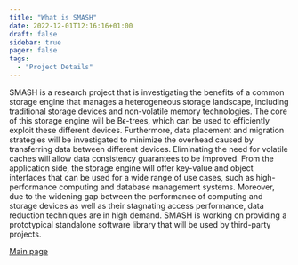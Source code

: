 ```yaml
---
title: "What is SMASH"
date: 2022-12-01T12:16:16+01:00
draft: false
sidebar: true
pager: false
tags:
  - "Project Details"
---
```


SMASH is a research project that is investigating the benefits of a common storage engine that manages a heterogeneous storage landscape, including traditional storage devices and non-volatile memory technologies. The core of this storage engine will be Bϵ-trees, which can be used to efficiently exploit these different devices. Furthermore, data placement and migration strategies will be investigated to minimize the overhead caused by transferring data between different devices. Eliminating the need for volatile caches will allow data consistency guarantees to be improved. From the application side, the storage engine will offer key-value and object interfaces that can be used for a wide range of use cases, such as high-performance computing and database management systems. Moreover, due to the widening gap between the performance of computing and storage devices as well as their stagnating access performance, data reduction techniques are in high demand. SMASH is working on providing a prototypical standalone software library that will be used by third-party projects.

[Main page](/about#what-is-smash)


